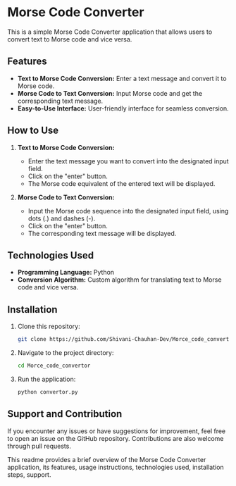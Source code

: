 # Morse Code Converter

This is a simple Morse Code Converter application that allows users to convert text to Morse code and vice versa.

## Features

- **Text to Morse Code Conversion:** Enter a text message and convert it to Morse code.
- **Morse Code to Text Conversion:** Input Morse code and get the corresponding text message.
- **Easy-to-Use Interface:** User-friendly interface for seamless conversion.

## How to Use

1. **Text to Morse Code Conversion:**
   - Enter the text message you want to convert into the designated input field.
   - Click on the "enter" button.
   - The Morse code equivalent of the entered text will be displayed.

2. **Morse Code to Text Conversion:**
   - Input the Morse code sequence into the designated input field, using dots (.) and dashes (-).
   - Click on the "enter" button.
   - The corresponding text message will be displayed.

## Technologies Used

- **Programming Language:** Python
- **Conversion Algorithm:** Custom algorithm for translating text to Morse code and vice versa.

## Installation

1. Clone this repository:
    ```bash
    git clone https://github.com/Shivani-Chauhan-Dev/Morce_code_convertor/tree/main


2. Navigate to the project directory:
    ```bash
    cd Morce_code_convertor


3. Run the application:
    ```bash
    python convertor.py


## Support and Contribution

If you encounter any issues or have suggestions for improvement, feel free to open an issue on the GitHub repository. Contributions are also welcome through pull requests.


This readme provides a brief overview of the Morse Code Converter application, its features, usage instructions, technologies used, installation steps, support.





